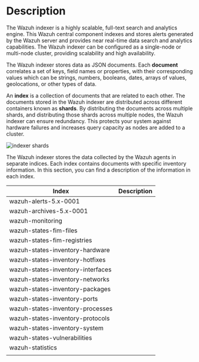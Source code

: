 # Description

The Wazuh indexer is a highly scalable, full-text search and analytics engine. This Wazuh central component indexes and stores alerts generated by the Wazuh server and provides near real-time data search and analytics capabilities. The Wazuh indexer can be configured as a single-node or multi-node cluster, providing scalability and high availability.

The Wazuh indexer stores data as JSON documents. Each **document** correlates a set of keys, field names or properties, with their corresponding values which can be strings, numbers, booleans, dates, arrays of values, geolocations, or other types of data.

An **index** is a collection of documents that are related to each other. The documents stored in the Wazuh indexer are distributed across different containers known as **shards**. By distributing the documents across multiple shards, and distributing those shards across multiple nodes, the Wazuh indexer can ensure redundancy. This protects your system against hardware failures and increases query capacity as nodes are added to a cluster.

![indexer shards](https://documentation.wazuh.com/current/_images/wazuh-indexer1.png)

The Wazuh indexer stores the data collected by the Wazuh agents in separate indices. Each index contains documents with specific inventory information. In this section, you can find a description of the information in each index.

| Index | Description |
|-------|-------------|
| wazuh-alerts-5.x-0001      |             |
| wazuh-archives-5.x-0001      |             |
| wazuh-monitoring      |             |
| wazuh-states-fim-files      |             |
| wazuh-states-fim-registries      |             |
| wazuh-states-inventory-hardware      |             |
| wazuh-states-inventory-hotfixes      |             |
| wazuh-states-inventory-interfaces      |             |
| wazuh-states-inventory-networks      |             |
| wazuh-states-inventory-packages      |             |
| wazuh-states-inventory-ports      |             |
| wazuh-states-inventory-processes      |             |
| wazuh-states-inventory-protocols      |             |
| wazuh-states-inventory-system      |             |
| wazuh-states-vulnerabilities      |             |
| wazuh-statistics      |             |
|       |             |
